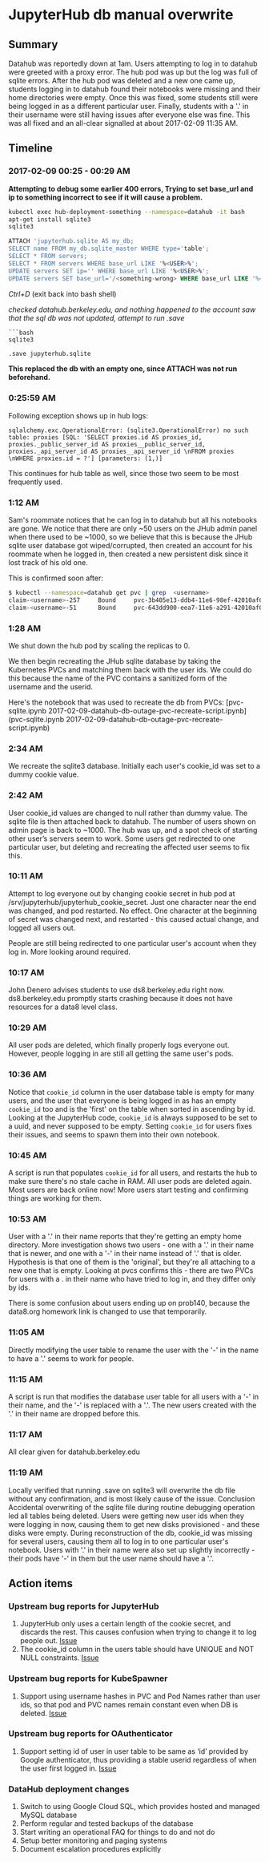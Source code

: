 # JupyterHub db manual overwrite
## Summary ##
Datahub was reportedly down at 1am. Users attempting to log in to datahub were greeted with a proxy error. The hub pod was up but the log was full of sqlite errors. After the hub pod was deleted and a new one came up, students logging in to datahub found their notebooks were missing and their home directories were empty. Once this was fixed, some students still were being logged in as a different particular user. Finally, students with a '.' in their username were still having issues after everyone else was fine. This was all fixed and an all-clear signalled at about 2017-02-09 11:35 AM.


## Timeline ##
### 2017-02-09 00:25 - 00:29 AM ###

**Attempting to debug some earlier 400 errors, Trying to set base_url and ip to something incorrect to see if it will cause a problem.**

```bash
kubectl exec hub-deployment-something --namespace=datahub -it bash
apt-get install sqlite3
sqlite3
```
```sql
ATTACH 'jupyterhub.sqlite AS my_db;
SELECT name FROM my_db.sqlite_master WHERE type='table';
SELECT * FROM servers;
SELECT * FROM servers WHERE base_url LIKE '%<USER>%';
UPDATE servers SET ip='' WHERE base_url LIKE '%<USER>%';
UPDATE servers SET base_url='/<something-wrong> WHERE base_url LIKE '%<USER>%';
```
*Ctrl+D* (exit back into bash shell)

*checked datahub.berkeley.edu, and nothing happened to the account*
*saw that the sql db was not updated, attempt to run .save*
```
```bash
sqlite3
```
```sql
.save jupyterhub.sqlite
```

**This replaced the db with an empty one, since ATTACH was not run beforehand.**


### 0:25:59 AM ###


Following exception shows up in hub logs:

```
sqlalchemy.exc.OperationalError: (sqlite3.OperationalError) no such table: proxies [SQL: 'SELECT proxies.id AS proxies_id, proxies._public_server_id AS proxies__public_server_id, proxies._api_server_id AS proxies__api_server_id \nFROM proxies \nWHERE proxies.id = ?'] [parameters: (1,)]
```

This continues for hub table as well, since those two seem to be most frequently used.

### 1:12 AM ###

Sam's roommate notices that he can log in to datahub but all his notebooks are gone. We notice that there are only ~50 users on the JHub admin panel when there used to be ~1000, so we believe that this is because the JHub sqlite user database got wiped/corrupted, then created an account for his roommate when he logged in, then created a new persistent disk since it lost track of his old one.

This is confirmed soon after:


```bash
$ kubectl --namespace=datahub get pvc | grep  <username>
claim-<username>-257     Bound     pvc-3b405e13-ddb4-11e6-98ef-42010af000c3   10Gi       RWO           21d
claim-<username>-51      Bound     pvc-643dd900-eea7-11e6-a291-42010af000c3   10Gi       RWO           5m
```

### 1:28 AM  ###


We shut down the hub pod by scaling the replicas to 0.

We then begin recreating the JHub sqlite database by taking the Kubernetes PVCs and matching them back with the user ids. We could do this because the name of the PVC contains a sanitized form of the username and the userid.

Here's the notebook that was used to recreate the db from PVCs: [pvc-sqlite.ipynb 2017-02-09-datahub-db-outage-pvc-recreate-script.ipynb](pvc-sqlite.ipynb 2017-02-09-datahub-db-outage-pvc-recreate-script.ipynb)


### 2:34 AM  ###

We recreate the sqlite3 database. Initially each user's cookie_id was set to a dummy cookie value.


### 2:42 AM ###


User cookie_id values are changed to null rather than dummy value. The sqlite file is then attached back to datahub. The number of users shown on admin page is back to ~1000. The hub was up, and a spot check of starting other user’s servers seem to work. Some users get redirected to one particular user, but deleting and recreating the affected user seems to fix this.


### 10:11 AM ###


Attempt to log everyone out by changing cookie secret in hub pod at /srv/jupyterhub/jupyterhub_cookie_secret. Just one character near the end was changed, and pod restarted. No effect. One character at the beginning of secret was changed next, and restarted - this caused actual change, and logged all users out.

People are still being redirected to one particular user's account when they log in. More looking around required.

### 10:17 AM ###


John Denero advises students to use ds8.berkeley.edu right now. ds8.berkeley.edu promptly starts crashing because it does not have resources for a data8 level class.


### 10:29 AM ###


All user pods are deleted, which finally properly logs everyone out. However, people logging in are still all getting the same user's pods.


### 10:36 AM ###


Notice that `cookie_id` column in the user database table is empty for many users, and the user that everyone is being logged in as has an empty `cookie_id` too and is the 'first' on the table when sorted in ascending by id. Looking at the JupyterHub code, `cookie_id` is always supposed to be set to a uuid, and never supposed to be empty. Setting `cookie_id` for users fixes their issues, and seems to spawn them into their own notebook.


### 10:45 AM ###


A script is run that populates `cookie_id` for all users, and restarts the hub to make sure there's no stale cache in RAM. All user pods are deleted again. Most users are back online now! More users start testing and confirming things are working for them.


### 10:53 AM ###


User with a '.' in their name reports that they're getting an empty home directory. More investigation shows two users - one with a '.' in their name that is newer, and one with a '-' in their name instead of '.' that is older. Hypothesis is that one of them is the 'original', but they're all attaching to a new one that is empty. Looking at pvcs confirms this - there are two PVCs for users with a . in their name who have tried to log in, and they differ only by ids.


There is some confusion about users ending up on prob140, because the data8.org homework link is changed to use that temporarily.


### 11:05 AM ###


Directly modifying the user table to rename the user with the '-' in the name to have a '.' seems to work for people.


### 11:15 AM ###


A script is run that modifies the database user table for all users with a '-' in their name, and the '-' is replaced with a '.'. The new users created with the '.' in their name are dropped before this.


### 11:17 AM ###


All clear given for datahub.berkeley.edu


### 11:19 AM ###


Locally verified that running .save <filename> on sqlite3 will overwrite the db file without any confirmation, and is most likely cause of the issue.
Conclusion
Accidental overwriting of the sqlite file during routine debugging operation led all tables being deleted. Users were getting new user ids when they were logging in now, causing them to get new disks provisioned - and these disks were empty. During reconstruction of the db, cookie_id was missing for several users, causing them all to log in to one particular user's notebook. Users with '.' in their name were also set up slightly incorrectly - their pods have '-' in them but the user name should have a '.'.


## Action items ##

### Upstream bug reports for JupyterHub ###

1. JupyterHub only uses a certain length of the cookie secret, and discards the rest. This causes confusion when trying to change it to log people out. [Issue](https://github.com/jupyterhub/jupyterhub/issues/986)
2. The cookie_id column in the users table should have UNIQUE and NOT NULL constraints. [Issue](https://github.com/jupyterhub/jupyterhub/issues/985)


### Upstream bug reports for KubeSpawner ###

1. Support using username hashes in PVC and Pod Names rather than user ids, so that pod and PVC names remain constant even when DB is deleted. [Issue](https://github.com/jupyterhub/kubespawner/issues/21)


### Upstream bug reports for OAuthenticator ###
1. Support setting id of user in user table to be same as ‘id’ provided by Google authenticator, thus providing a stable userid regardless of when the user first logged in. [Issue](https://github.com/jupyterhub/oauthenticator/issues/65)


### DataHub deployment changes ###
1. Switch to using Google Cloud SQL, which provides hosted and managed MySQL database
2. Perform regular and tested backups of the database
3. Start writing an operational FAQ for things to do and not do
4. Setup better monitoring and paging systems
5. Document escalation procedures explicitly
